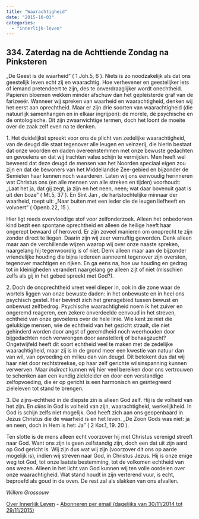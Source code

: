 ```yaml
---
title: "Waarachtigheid"
date: "2015-10-03"
categories: 
  - "innerlijk-leven"
---
```


## 334\. Zaterdag na de Achttiende Zondag na Pinksteren

„De Geest is de waarheid” ( 1 Joh.5, 6 ). Niets is zo noodzakelijk als dat ons geestelijk leven echt zij en waarachtig. Hoe verhevener en geestelijker iets of iemand pretendeert te zijn, des te onverdraaglijker wordt onechtheid. Papieren bloemen wekken minder afschuw dan het gepleisterde graf van de farizeeër. Wanneer wij spreken van waarheid en waarachtigheid, denken wij het eerst aan oprechtheid. Maar er zijn drie soorten van waarachtigheid (die natuurlijk samenhangen en in elkaar ingrijpen): de morele, de psychische en de ontologische. Dit zijn zwaarwichtige termen, doch het loont de moeite over de zaak zelf even na te denken.

1\. Het duidelijkst spreekt voor ons de plicht van zedelijke waarachtigheid, van de deugd die staat tegenover alle leugen en veinzerij, die hierin bestaat dat onze woorden en daden overeenstemmen met onze bewuste gedachten en gevoelens en dat wij trachten valse schijn te vermijden. Men heeft wel beweerd dat deze deugd de mensen van het Noorden speciaal eigen zou zijn en dat de bewoners van het Middellandse Zee-gebied en bijzonder de Semieten haar kennen noch waarderen. Laten wij ons eenvoudig herinneren wat Christus ons (en alle mensen van alle streken en tijden) voorhoudt: „Laat het ja, dat gij zegt, ja zijn en het neen, neen; wat daar bovenuit gaat is uit den boze” ( Mt.5, 37 ). En Sint Jan , de hartstochtelijke minnaar der waarheid, roept uit: „Naar buiten met een ieder die de leugen liefheeft en volvoert” ( Openb.22, 15 ).

Hier ligt reeds overvloedige stof voor zelfonderzoek. Alleen het onbedorven kind bezit een spontane oprechtheid en alleen de heilige heeft haar ongerept bewaard of heroverd. Er zijn zoveel manieren om onoprecht te zijn zonder direct te liegen. Daarin zijn wij zeer vernuftig geworden. Denk alleen maar aan de verchillende wijzen waarop wij over onze naaste spreken, naargelang hij tegenwoordig is of niet. Denk alleen maar aan de bijzonder vriendelijke houding die bijna iedereen aanneemt tegenover zijn oversten, tegenover machtigen en rijken. En ga eens na, hoe uw houding en gedrag tot in kleinigheden verandert naargelang ge alleen zijt of niet (misschien zelfs als gij in het gebed spreekt met God?).

2\. Doch de onoprechtheid vreet veel dieper in, ook in die zone waar de wortels liggen van onze bewuste daden: in het onbewuste en in heel ons psychisch gestel. Hier bevindt zich het grensgebied tussen bewust en onbewust zelfbedrog. Psychische waarachtigheid noem ik het zuiver en ongeremd reageren, een zekere onverdeelde eenvoud in het streven, echtheid van onze gevoelens over de hele linie. Wie kent ze niet die gelukkige mensen, wie de echtheid van het gezicht straalt, die niet gehinderd worden door angst of geremdheid noch weerhouden door bijgedachten noch verwrongen door aanstellerij of behaagzucht? Ongetwijfeld heeft dit soort echtheid veel te maken met de zedelijke waarachtigheid, maar zij is in de grond meer een kwestie van natuur dan van wil, van opvoeding en milieu dan van deugd. Dit betekent dus dat wij haar niet door rechtstreekse, op haar zelf gerichte wilsinspanning kunnen verwerven. Maar _indirect_ kunnen wij hier veel bereiken door ons vertrouwen te schenken aan een kundig zieleleider en door een verstandige zelfopvoeding, die er op gericht is een harmonisch en geïntegreerd zieleleven tot stand te brengen.

3\. De zijns-echtheid in de diepste zin is alleen God zelf. Hij is de volheid van het zijn. En _alles_ in God is volheid van zijn, waarachtigheid, werkelijkheid. In God is schijn zelfs niet mogelijk. God heeft zich aan ons geopenbaard in Jezus Christus die de waarheid is en het leven. „De Zoon Gods was niet: ja en neen, doch in Hem is het: Ja” ( 2 Kor.1, 19. 20 ).

Ten slotte is de mens alleen echt voorzover hij met Christus verenigd streeft naar God. Want ons zijn is geen zelfstandig zijn, doch een dat uit zijn aard op God gericht is. Wij zijn dus wat wij zijn (voorzover dit ons op aarde mogelijk is), indien wij streven naar God, in Christus Jezus. Hij is onze enige weg tot God, tot onze laatste bestemming, tot de volkomen echtheid van ons wezen. Alleen in het licht van God kunnen wij ten volle oordelen over onze waarachtigheid. Wat stand houdt in zijn verterend vuur, is echt, beproefd als goud in de oven. De rest zal als slakken van ons afvallen.

_Willem Grossouw_

[Over Innerlijk Leven](http://www.gelovenleren.net/2014/11/27/een-jaar-lang-innerlijk-leven-op-geloven-leren/) - [Abonneren per email (dagelijks van 30/11/2014 tot 29/11/2015)](http://eepurl.com/9P3DT)
